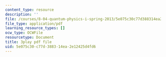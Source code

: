 ```yaml
---
content_type: resource
description: ''
file: /courses/8-04-quantum-physics-i-spring-2013/5e075c30c77d388314ea2e12425d4fd6_Oq4OHT4hhJc.pdf
file_type: application/pdf
learning_resource_types: []
ocw_type: OCWFile
resourcetype: Document
title: 3play pdf file
uid: 5e075c30-c77d-3883-14ea-2e12425d4fd6
---
```

